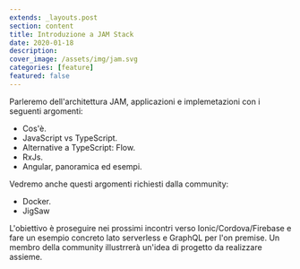 ```yaml
---
extends: _layouts.post
section: content
title: Introduzione a JAM Stack
date: 2020-01-18
description: 
cover_image: /assets/img/jam.svg
categories: [feature]
featured: false
---
```


Parleremo dell'architettura JAM, applicazioni e implemetazioni con i seguenti argomenti:

- Cos'è.
- JavaScript vs TypeScript.
- Alternative a TypeScript: Flow.
- RxJs.
- Angular, panoramica ed esempi.

Vedremo anche questi argomenti richiesti dalla community:

- Docker.
- JigSaw

L'obiettivo è proseguire nei prossimi incontri verso Ionic/Cordova/Firebase e fare un esempio concreto lato serverless e GraphQL per l'on premise. Un membro della community illustrrerà un'idea di progetto da realizzare assieme.